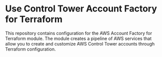 # Use Control Tower Account Factory for Terraform


This repository contains configuration for the AWS Account Factory for
Terraform module. The module creates a pipeline of AWS services that allow you
to create and customize AWS Control Tower accounts through Terraform
configuration.
